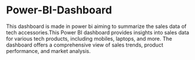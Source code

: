 # Power-BI-Dashboard
This dashboard is made in power bi aiming to summarize the sales data of tech accessories.This Power BI dashboard provides insights into sales data for various tech products, including mobiles, laptops, and more. The dashboard offers a comprehensive view of sales trends, product performance, and market analysis.


